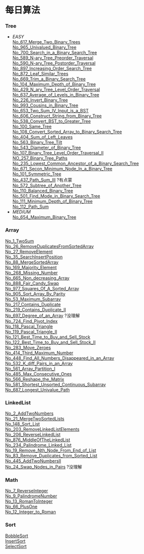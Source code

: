# 每日算法
### Tree
* _EASY_</br>
[No_617_Merge_Two_Binary_Trees](/src/Tree/easy/No_617_Merge_Two_Binary_Trees/Solution.java) </br>
[No_965_Univalued_Binary_Tree](/Tree/easy/No_965_Univalued_Binary_Tree/Solution.java) </br>
[No_700_Search_in_a_Binary_Search_Tree](/Tree/easy/No_700_Search_in_a_Binary_Search_Tree/Solution.java) </br>
[No_589_N-ary_Tree_Preorder_Traversal](/Tree/easy/No_589_N_ary_Tree_Preorder_Traversal/Solution.java) </br>
[No_590_N-ary_Tree_Postorder_Traversal](/Tree/easy/No_590_N_ary_Tree_Postorder_Traversal/Solution.java) </br>
[No_897_Increasing_Order_Search_Tree](/Tree/easy/No_897_Increasing_Order_Search_Tree/Solution.java) </br>
[No_872_Leaf_Similar_Trees](/Tree/easy/No_872_Leaf_Similar_Trees/Solution.java) </br>
[No_669_Trim_a_Binary_Search_Tree](/Tree/easy/No_669_Trim_a_Binary_Search_Tree/Solution.java) </br>
[No_104_Maximum_Depth_of_Binary_Tree](/Tree/easy/No_104_Maximum_Depth_of_Binary_Tree/Solution.java) </br>
[No_429_N_ary_Tree_Level_Order_Traversal](/Tree/easy/No_429_N_ary_Tree_Level_Order_Traversal/Solution.java) </br>
[No_637_Average_of_Levels_in_Binary_Tree](/Tree/easy/No_637_Average_of_Levels_in_Binary_Tree/Solution.java) </br>
[No_226_Invert_Binary_Tree](/Tree/easy/No_226_Invert_Binary_Tree/Solution.java) </br>
[No_993_Cousins_in_Binary_Tree](/Tree/easy/No_993_Cousins_in_Binary_Tree/Solution.java) </br>
[No_653_Two_Sum_IV_Input_is_a_BST](/Tree/easy/No_653_Two_Sum_IV_Input_is_a_BST/Solution.java) </br>
[No_606_Construct_String_from_Binary_Tree](/Tree/easy/No_606_Construct_String_from_Binary_Tree/Solution.java) </br>
[No_538_Convert_BST_to_Greater_Tree](/Tree/easy/No_538_Convert_BST_to_Greater_Tree/Solution.java) </br>
[No_100_Same_Tree](/Tree/easy/No_100_Same_Tree/Solution.java) </br>
[No_108_Convert_Sorted_Array_to_Binary_Search_Tree](/Tree/easy/No_108_Convert_Sorted_Array_to_Binary_Search_Tree/Solution.java) </br>
[No_404_Sum_of_Left_Leaves](/Tree/easy/No_404_Sum_of_Left_Leaves/Solution.java) </br>
[No_563_Binary_Tree_Tilt](/Tree/easy/No_563_Binary_Tree_Tilt/Solution.java) </br>
[No_543_Diameter_of_Binary_Tree](/Tree/easy/No_543_Diameter_of_Binary_Tree/Solution.java) </br>
[No_107_Binary_Tree_Level_Order_Traversal_II](/Tree/easy/No_107_Binary_Tree_Level_Order_Traversal_II/Solution.java) </br>
[NO_257_Binary_Tree_Paths](/Tree/easy/NO_257_Binary_Tree_Paths/Solution.java) </br>
[No_235_Lowest_Common_Ancestor_of_a_Binary_Search_Tree](/Tree/easy/No_235_Lowest_Common_Ancestor_of_a_Binary_Search_Tree/Solution.java) </br>
[No_671_Secon_Minimum_Node_In_a_Binary_Tree](/Tree/easy/No_671_Secon_Minimum_Node_In_a_Binary_Tree/Solution.java) </br>
[No_101_Symmetric_Tree](/Tree/easy/No_101_Symmetric_Tree/Solution.java) </br>
[No_437_Path_Sum_III](/Tree/easy/No_437_Path_Sum_III/Solution.java) ?有点蒙</br>
[No_572_Subtree_of_Another_Tree](/Tree/easy/No_572_Subtree_of_Another_Tree/Solution.java)</br>
[No_110_Balanced_Binary_Tree](/Tree/easy/No_110_Balanced_Binary_Tree/Solution.java)</br>
[No_501_Find_Mode_in_Binary_Search_Tree](/Tree/easy/No_501_Find_Mode_in_Binary_Search_Tree/Solution.java)</br>
[No_111_Minimum_Depth_of_Binary_Tree](/Tree/easy/No_111_Minimum_Depth_of_Binary_Tree/Solution.java)</br>
[No_112_Path_Sum](/Tree/easy/No_112_Path_Sum/Solution.java)</br>
* _MEDIUM_</br>
[No_654_Maximum_Binary_Tree](Tree/medium/No_654_Maximum_Binary_Tree)</br>
### Array
[No_1_TwoSum](/src/Array/No_1_TwoSum/Solution.java) </br>
[No_26_RemoveDuplicatesFromSortedArray](/src/Array/No_26_RemoveDuplicatesFromSortedArray/Solution.java) </br>
[No_27_RemoveElement](/src/Array/No_27_RemoveElement/Solution.java) </br>
[No_35_SearchInsertPosition](/src/Array/No_35_SearchInsertPosition/Solution.java) </br>
[No_88_MergeSortedArray](/src/Array/No_88_MergeSortedArray/Solution.java) </br>
[No_169_Majority_Element](/src/Array/No_169_Majority_Element/Solution.java) </br>
[No_268_Missing_Number](/src/Array/No_268_Missing_Number/Solution.java) </br>
[No_665_Non_decreasing_Array](/src/Array/No_665_Non_Decreasing_Array/Solution.java) </br>
[No_888_Fair_Candy_Swap](/src/Array/No_888_Fair_Candy_Swap/Solution.java) </br>
[No_977_Squares_Of_A_Sorted_Array](/src/Array/No_977_Squares_Of_A_Sorted_Array/Solution.java) </br>
[No_905_Sort_Array_By_Parity](/src/Array/No_905_Sort_Array_By_Parity/Solution.java) </br>
[No_53_Maximum_Subarray](/src/Array/No_53_Maximum_Subarray/Solution.java) </br>
[No_217_Contains_Duplicate](/src/Array/No_217_Contains_Duplicate/Solution.java) </br>
[No_219_Contains_Duplicate_II](/src/Array/No_219_Contains_Duplicate_II/Solution.java) </br>
[No_697_Degree_of_an_Array](/src/Array/No_697_Degree_of_an_Array/Solution.java) ?没理解</br>
[No_724_Find_Pivot_Index](/src/Array/No_724_Find_Pivot_Index/Solution.java) </br>
[No_118_Pascal_Triangle](/src/Array/No_118_Pascal_Triangle/Solution.java) </br>
[No_119_Pascal_Triangle_II](/src/Array/No_119_Pascal_Triangle_II/Solution.java) </br>
[No_121_Best_Time_to_Buy_and_Sell_Stock](/src/Array/No_121_Best_Time_to_Buy_and_Sell_Stock/Solution.java) </br>
[No_122_Best_Time_to_Buy_and_Sell_Stock_II](/src/Array/No_122_Best_Time_to_Buy_and_Sell_Stock_ll/Solution.java) </br>
[No_283_Move_Zeroes](/src/Array/No_283_Move_Zeroes/Solution.java) </br>
[No_414_Third_Maximum_Number](/src/Array/No_414_Third_Maximum_Number/Solution.java) </br>
[No_448_Find_All_Numbers_Disappeared_in_an_Array](/src/Array/No_448_Find_All_Numbers_Disappeared_in_an_Array/Solution.java) </br>
[No_532_K_diff_Pairs_in_an_Array](/src/Array/No_532_K_diff_Pairs_in_an_Array/Solution.java) </br>
[No_561_Array_Partition_I](/src/Array/No_561_Array_Partition_I/Solution.java) </br>
[No_485_Max_Consecutive_Ones](/src/Array/No_485_Max_Consecutive_Ones/Solution.java) </br>
[No_566_Reshape_the_Matrix](/src/Array/No_566_Reshape_the_Matrix/Solution.java) </br>
[No_581_Shortest_Unsorted_Continuous_Subarray](/src/Array/No_581_Shortest_Unsorted_Continuous_Subarray/Solution.java) </br>
[No_687_Longest_Univalue_Path](/src/Array/No_687_Longest_Univalue_Path/Solution.java) </br>
### LinkedList
[No_2_AddTwoNumbers](/src/LinkedList/No_2_AddTwoNumbers/Solution.java) </br>
[No_21_MergeTwoSortedLists](/src/LinkedList/No_21_MergeTwoSortedLists/Solution.java) </br>
[No_148_Sort_List](/src/LinkedList/No_148_Sort_List/Solution.java) </br>
[No_203_RemoveLinkedListElements](/src/LinkedList/No_203_RemoveLinkedListElements/Solution.java) </br>
[No_206_ReverseLinkedList](/src/LinkedList/No_206_ReverseLinkedList/Solution.java) </br>
[No_876_MiddleOfTheLinkedList](/src/LinkedList/No_876_MiddleOfTheLinkedList/Solution.java) </br>
[No_234_Palindrome_Linked_List](/src/LinkedList/No_234_Palindrome_Linked_List/Solution.java) </br>
[No_19_Remove_Nth_Node_From_End_of_List](/src/LinkedList/No_19_Remove_Nth_Node_From_End_of_List/Solution.java) </br>
[No_83_Remove_Duplicates_from_Sorted_List](/src/LinkedList/No_83_Remove_Duplicates_from_Sorted_List/Solution.java) </br>
[No_445_AddTwoNumbersII](/src/LinkedList/No_445_AddTwoNumbersII/Solution.java) </br>
[No_24_Swap_Nodes_in_Pairs](/src/LinkedList/No_24_Swap_Nodes_in_Pairs/Solution.java) ?没理解 </br>
### Math
[No_7_ReverseInteger](/src/Math/No_7_ReverseInteger/Solution.java) </br>
[No_9_PalindromeNumber](/src/Math/No_9_PalindromeNumber/Solution.java) </br>
[No_13_RomanToInteger](/src/Math/No_13_RomanToInteger/Solution.java) </br>
[No_66_PlusOne](/src/Math/No_66_PlusOne/Solution.java) </br>
[No_12_Integer_to_Roman](/src/Math/No_12_Integer_to_Roman/Solution.java) </br>
### Sort
[BobbleSort](/src/Sort/BobbleSort.java)</br>
[InsertSort](/src/Sort/InsertSort.java)</br>
[SelectSort](/src/Sort/SelectSort.java)</br>
